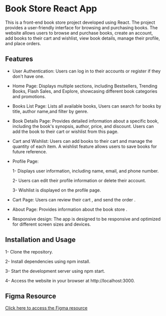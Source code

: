 # Book Store React App

This is a front-end book store project developed using React. The project provides a user-friendly interface for browsing and purchasing books.
The website allows users to browse and purchase books, create an account, add books to their cart and wishlist, view book details, manage their profile, and place orders.

## Features

- User Authentication: Users can log in to their accounts or register if they don't have one.

- Home Page: Displays multiple sections, including Bestsellers, Trending Books, Flash Sales, and Explore, showcasing different book categories and promotions.

- Books List Page: Lists all available books, Users can search for books by title, author name,and filter by genre.

- Book Details Page: Provides detailed information about a specific book, including the book's synopsis, author, price, and discount.
Users can add the book to their cart or wishlist from this page.

- Cart and Wishlist: Users can add books to their cart and manage the quantity of each item.
A wishlist feature allows users to save books for future reference.

- Profile Page:
    
    1- Displays user information, including name, email, and phone number.
    
    2- Users can edit their profile information or delete their account.

    3- Wishlist is displayed on the profile page.

- Cart Page: Users can review their cart , and send the order .

- About Page: Provides information about the book store .

- Responsive design: The app is designed to be responsive and optimized for different screen sizes and devices.

## Installation and Usage

 1- Clone the repository.
 
 2- Install dependencies using npm install.
 
 3- Start the development server using npm start.
 
 4- Access the website in your browser at http://localhost:3000.

## Figma Resource

[Click here to access the Figma resource](https://www.figma.com/file/BzPRWg64YpiaNlMzakCx7m/Book-Store?type=design&node-id=0%3A1&t=plj6BmxtJnB2RXrS-1)
